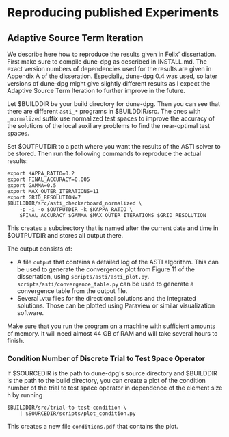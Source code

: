 Reproducing published Experiments
=================================

## Adaptive Source Term Iteration

We describe here how to reproduce the results given in Felix’ dissertation.
First make sure to compile dune-dpg as described in INSTALL.md. The exact
version numbers of dependencies used for the results are given in
Appendix A of the disseration. Especially, dune-dpg 0.4 was used, so later
versions of dune-dpg might give slightly different results as I expect
the Adaptive Source Term Iteration to further improve in the future.

Let $BUILDDIR be your build directory for dune-dpg. Then you can see that
there are different `asti_*` programs in $BUILDDIR/src. The ones with
`_normalized` suffix use normalized test spaces to improve the accuracy
of the solutions of the local auxiliary problems to find the near-optimal
test spaces.

Set $OUTPUTDIR to a path where you want the results of the ASTI solver
to be stored. Then run the following commands to reproduce the actual
results:

```
export KAPPA_RATIO=0.2
export FINAL_ACCURACY=0.005
export GAMMA=0.5
export MAX_OUTER_ITERATIONS=11
export GRID_RESOLUTION=7
$BUILDDIR/src/asti_checkerboard_normalized \
    -p -i -o $OUTPUTDIR -k $KAPPA_RATIO \
    $FINAL_ACCURACY $GAMMA $MAX_OUTER_ITERATIONS $GRID_RESOLUTION
```

This creates a subdirectory that is named after the current date and
time in $OUTPUTDIR and stores all output there.

The output consists of:

* A file `output` that contains a detailed log of the ASTI algorithm.
  This can be used to generate the convergence plot from Figure 11
  of the dissertation, using `scripts/asti/asti_plot.py`.
  `scripts/asti/convergence_table.py` can be used to generate a
  convergence table from the output file.
* Several .vtu files for the directional solutions and the
  integrated solutions. Those can be plotted using Paraview or similar
  visualization software.

Make sure that you run the program on a machine with sufficient amounts
of memory. It will need almost 44 GB of RAM and will take several hours
to finish.

### Condition Number of Discrete Trial to Test Space Operator

If $SOURCEDIR is the path to dune-dpg's source directory and $BUILDDIR
is the path to the build directory, you can create a plot of the
condition number of the trial to test space operator in dependence of
the element size h by running

```
$BUILDDIR/src/trial-to-test-condition \
    | $SOURCEDIR/scripts/plot_condition.py
```

This creates a new file `conditions.pdf` that contains the plot.
